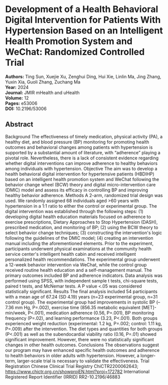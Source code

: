 # Development of a Health Behavioral Digital Intervention for Patients With Hypertension Based on an Intelligent Health Promotion System and WeChat: Randomized Controlled Trial

**Authors:** Ting Sun, Xuejie Xu, Zenghui Ding, Hui Xie, Linlin Ma, Jing Zhang, Yuxin Xia, Guoli Zhang, Zuchang Ma  
**Year:** 2024  
**Journal:** JMIR mHealth and uHealth  
**Volume:** 12  
**Pages:** e53006  
**DOI:** 10.2196/53006  

## Abstract
Background            The effectiveness of timely medication, physical activity (PA), a healthy diet, and blood pressure (BP) monitoring for promoting health outcomes and behavioral changes among patients with hypertension is supported by a substantial amount of literature, with “adherence” playing a pivotal role. Nevertheless, there is a lack of consistent evidence regarding whether digital interventions can improve adherence to healthy behaviors among individuals with hypertension.                                Objective            The aim was to develop a health behavioral digital intervention for hypertensive patients (HBDIHP) based on an intelligent health promotion system and WeChat following the behavior change wheel (BCW) theory and digital micro-intervention care (DMIC) model and assess its efficacy in controlling BP and improving healthy behavior adherence.                                Methods            A 2-arm, randomized trial design was used. We randomly assigned 68 individuals aged >60 years with hypertension in a 1:1 ratio to either the control or experimental group. The digital intervention was established through the following steps: (1) developing digital health education materials focused on adherence to exercise prescriptions, Dietary Approaches to Stop Hypertension (DASH), prescribed medication, and monitoring of BP; (2) using the BCW theory to select behavior change techniques; (3) constructing the intervention's logic following the guidelines of the DMIC model; (4) creating an intervention manual including the aforementioned elements. Prior to the experiment, participants underwent physical examinations at the community health service center's intelligent health cabin and received intelligent personalized health recommendations. The experimental group underwent a 12-week behavior intervention via WeChat, while the control group received routine health education and a self-management manual. The primary outcomes included BP and adherence indicators. Data analysis was performed using SPSS, with independent sample t tests, chi-square tests, paired t tests, and McNemar tests. A P value <.05 was considered statistically significant.                                Results            The final analysis included 54 participants with a mean age of 67.24 (SD 4.19) years (n=23 experimental group, n=31 control group). The experimental group had improvements in systolic BP (–7.36 mm Hg, P=.002), exercise time (856.35 metabolic equivalent [MET]-min/week, P<.001), medication adherence (0.56, P=.001), BP monitoring frequency (P=.02), and learning performance (3.23, P<.001). Both groups experienced weight reduction (experimental: 1.2 kg, P=.002; control: 1.11 kg, P=.009) after the intervention. The diet types and quantities for both groups (P<.001) as well as the subendocardial viability ratio (0.16, P=.01) showed significant improvement. However, there were no statistically significant changes in other health outcomes.                                Conclusions            The observations suggest our program may have enhanced specific health outcomes and adherence to health behaviors in older adults with hypertension. However, a longer-term, larger-scale trial is necessary to validate the effectiveness.                                Trial Registration            Chinese Clinical Trial Registry ChiCTR2200062643; https://www.chictr.org.cn/showprojEN.html?proj=172782                                International Registered Report Identifier (IRRID)            RR2-10.2196/46883

